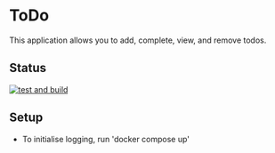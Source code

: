 # ToDo

This application allows you to add, complete, view, and remove todos.

## Status
[![test and build](https://github.com/MaxWallwey/maxwallwey-todo/actions/workflows/ci.yml/badge.svg)](https://github.com/MaxWallwey/maxwallwey-todo/actions/workflows/ci.yml)

## Setup
- To initialise logging, run 'docker compose up'
